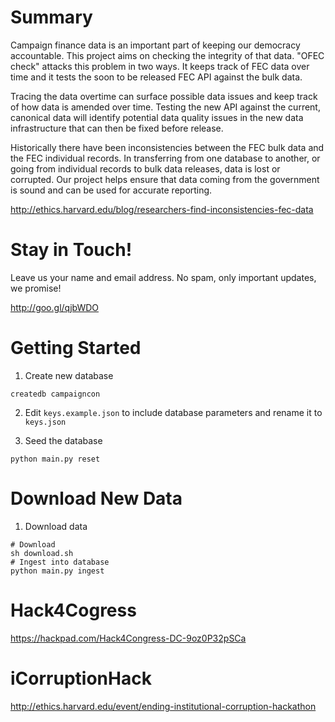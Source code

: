 # Summary
Campaign finance data is an important part of keeping our democracy accountable. This project aims on checking the integrity of that data. "OFEC check" attacks this problem in two ways. It keeps track of FEC data over time and it tests the soon to be released FEC API against the bulk data. 

Tracing the data overtime can surface possible data issues and keep track of how data is amended over time. Testing the new API against the current, canonical data will identify potential data quality issues in the new data infrastructure that can then be fixed before release. 

Historically there have been inconsistencies between the FEC bulk data and the FEC individual records. In transferring from one database to another, or going from individual records to bulk data releases, data is lost or corrupted. Our project helps ensure that data coming from the government is sound and can be used for accurate reporting. 

http://ethics.harvard.edu/blog/researchers-find-inconsistencies-fec-data

# Stay in Touch!
Leave us your name and email address. No spam, only important updates, we promise!

http://goo.gl/qjbWDO

# Getting Started

1. Create new database
```
createdb campaigncon
```

2. Edit `keys.example.json` to include database parameters and rename it to `keys.json`

3. Seed the database
```
python main.py reset
```

# Download New Data

1. Download data
```
# Download
sh download.sh
# Ingest into database
python main.py ingest
```

# Hack4Cogress
https://hackpad.com/Hack4Congress-DC-9oz0P32pSCa

# iCorruptionHack
http://ethics.harvard.edu/event/ending-institutional-corruption-hackathon

